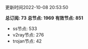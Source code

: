 更新时间2022-10-08 20:53:50

**总订阅: 73**
**总节点: 1969**
**有效节点: 851**
- ss节点: 533
- v2ray节点: 276
- trojan节点: 42

